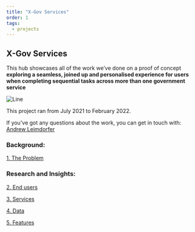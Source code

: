 ```yaml
---
title: "X-Gov Services"
order: 1
tags:
  - projects
---
```


## X-Gov Services

This hub showcases all of the work we’ve done on a proof of concept **exploring a seamless, joined up and personalised experience for users when completing sequential tasks across more than one government service**

![Line](/images/x-gov-line-image.svg)

This project ran from July 2021 to February 2022.

If you've got any questions about the work, you can get in touch with:
[Andrew Leimdorfer](https://gds.slack.com/?redir=%2Fteam%2FUP0P1G0P5)

### Background:

[1. The Problem](the-problem.md)

### Research and Insights:

[2. End users](end-users.md)

[3. Services](services.md)

[4. Data](data.md)

[5. Features](features.md)
